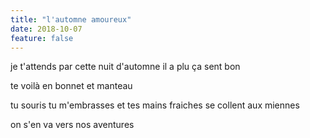 ```yaml
---
title: "l'automne amoureux"
date: 2018-10-07
feature: false
---
```


je t'attends par cette nuit d'automne
il a plu ça sent bon

te voilà en bonnet et manteau

tu souris tu m'embrasses
et tes mains fraiches se collent aux miennes

on s'en va vers nos aventures
